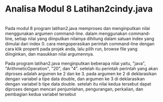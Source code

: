 # Analisa Modul 8 Latihan2cindy.java
#

Pada modul 8 program latihan2.java memproses dan menginputkan nilai menggunakan argumen command-line. dalam menggunakan command-line, setiap nilai yang diinputkan nilainya dihitung dalam satuan index yang dimulai dari index 0. cara mengoperasikan perintah command-line dengan cara klik properti pada projek anda, lalu pilih run, browse file yang diinginkan, dan masukkan nilai argumennya.

Pada program latihan2.java menginputkan beberapa nilai yaitu, "java",  "ArithmeticOperation", "20", dan "4". setelah itu perintah perintah yang akan diproses adalah argumen ke 2 dan ke 3. pada argumen ke 2 di deklarasikan dengan variabel a tipe data double, dan argumen ke 3 di deklarasikan dengan variabel b tipe data double. setelah itu nilai kedua tersebut dapat diproses dengan mencari penjumlahan, pengurangan, perkalian, dan pembagian kedua variabel tersebut